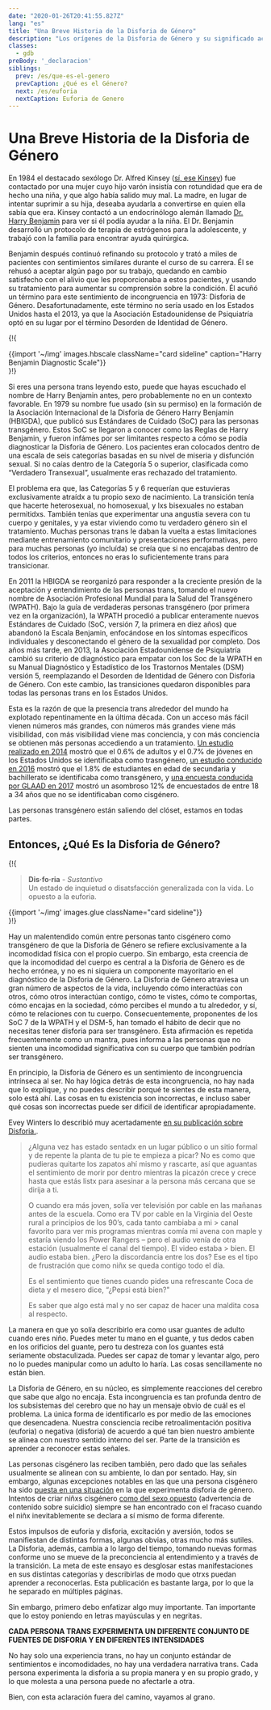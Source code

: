 ```yaml
---
date: "2020-01-26T20:41:55.827Z"
lang: "es"
title: "Una Breve Historia de la Disforia de Género"
description: "Los orígenes de la Disforia de Género y su significado actual."
classes:
  - gdb
preBody: '_declaracion'
siblings:
  prev: /es/que-es-el-genero
  prevCaption: ¿Qué es el Género?
  next: /es/euforia
  nextCaption: Euforia de Genero
---
```


# Una Breve Historia de la Disforia de Género

En 1984 el destacado sexólogo Dr. Alfred Kinsey ([sí, ese Kinsey](https://en.wikipedia.org/wiki/Alfred_Kinsey)) fue contactado por una mujer cuyo hijo varón insistía con rotundidad que era de hecho una niña, y que algo había salido muy mal. La madre, en lugar de intentar suprimir a su hija, deseaba ayudarla a convertirse en quien ella sabía que era. Kinsey contactó a un endocrinólogo alemán llamado [Dr. Harry Benjamin](https://en.wikipedia.org/wiki/Harry_Benjamin) para ver si él podía ayudar a la niña. El Dr. Benjamin desarrolló un protocolo de terapia de estrógenos para la adolescente, y trabajó con la familia para encontrar ayuda quirúrgica.

Benjamin después continuó refinando su protocolo y trató a miles de pacientes con sentimientos similares durante el curso de su carrera. Él se rehusó a aceptar algún pago por su trabajo, quedando en cambio satisfecho con el alivio que les proporcionaba a estos pacientes, y usando su tratamiento para aumentar su comprensión sobre la condición. Él acuñó un término para este sentimiento de incongruencia en 1973: Disforia de Género. Desafortunadamente, este término no sería usado en los Estados Unidos hasta el 2013, ya que la Asociación Estadounidense de Psiquiatría optó en su lugar por el término Desorden de Identidad de Género.

{!{ <div class="gutter">{{import '~/img' images.hbscale className="card sideline" caption="Harry Benjamin Diagnostic Scale"}}</div> }!}

Si eres una persona trans leyendo esto, puede que hayas escuchado el nombre de Harry Benjamin antes, pero probablemente no en un contexto favorable. En 1979 su nombre fue usado (sin su permiso) en la formación de la Asociación Internacional de la Disforia de Género Harry Benjamin (HBIGDA), que publicó sus Estándares de Cuidado (SoC) para las personas transgénero. Estos SoC se llegaron a conocer como las Reglas de Harry Benjamin, y fueron infámes por ser limitantes respecto a cómo se podía diagnosticar la Disforia de Género. Los pacientes eran colocados dentro de una escala de seis categorías basadas en su nivel de miseria y disfunción sexual. Si no caías dentro de la Categoría 5 o superior, clasificada como “Verdadero Transexual”, usualmente eras rechazado del tratamiento.

El problema era que, las Categorías 5 y 6 requerían que estuvieras exclusivamente atraídx a tu propio sexo de nacimiento. La transición tenía que hacerte heterosexual, no homosexual, y lxs bisexuales no estaban permitidxs. También tenías que experimentar una angustia severa con tu cuerpo y genitales, y ya estar viviendo como tu verdadero género sin el tratamiento. Muchas personas trans le daban la vuelta a estas limitaciones mediante entrenamiento comunitario y presentaciones performativas, pero para muchas personas (yo incluída) se creía que si no encajabas dentro de todos los criterios, entonces no eras lo suficientemente trans para transicionar.

En 2011 la HBIGDA se reorganizó para responder a la creciente presión de la aceptación y entendimiento de las personas trans, tomando el nuevo nombre de Asociación Profesional Mundial para la Salud del Transgénero (WPATH). Bajo la guía de verdaderas personas transgénero (por primera vez en la organización), la WPATH procedió a publicar enteramente nuevos Estándares de Cuidado (SoC, versión 7, la primera en diez años) que abandonó la Escala Benjamin, enfocándose en los síntomas específicos individuales y desconectando el género de la sexualidad por completo. Dos años más tarde, en 2013, la Asociación Estadounidense de Psiquiatría cambió su criterio de diagnóstico para empatar con los Soc de la WPATH en su Manual Diagnóstico y Estadístico de los Trastornos Mentales (DSM) versión 5, reemplazando el Desorden de Identidad de Género con Disforia de Género. Con este cambio, las transiciones quedaron disponibles para todas las personas trans en los Estados Unidos.

Esta es la razón de que la presencia trans alrededor del mundo ha explotado repentinamente en la última década. Con un acceso más fácil vienen números más grandes, con números más grandes viene más visibilidad, con más visibilidad viene mas conciencia, y con más conciencia se obtienen más personas accediendo a un tratamiento. [Un estudio realizado en 2014](https://williamsinstitute.law.ucla.edu/wp-content/uploads/TransAgeReport.pdf) mostró que el 0.6% de adultos y el 0.7% de jóvenes en los Estados Unidos se identificaba como trasngénero, [un estudio conducido en 2016](https://www.cdc.gov/mmwr/volumes/68/wr/mm6803a3.htm) mostró que el 1.8% de estudiantes en edad de secundaria y bachillerato se identificaba como transgénero, y [una encuesta conducida por GLAAD en 2017](https://www.glaad.org/files/aa/2017_GLAAD_Accelerating_Acceptance.pdf) mostró un asombroso 12% de encuestados de entre 18 a 34 años que no se identificaban como cisgénero.

Las personas transgénero están saliendo del clóset, estamos en todas partes.

## Entonces, ¿Qué Es la Disforia de Género?

{!{
<div class="gutter">
  <blockquote>
    <strong>Dis·fo·ria</strong> - <em>Sustantivo</em><br>
    Un estado de inquietud o disatsfacción generalizada con la vida. Lo opuesto a la euforia.
  </blockquote>
  {{import '~/img' images.glue className="card sideline"}}
</div>
}!}

Hay un malentendido común entre personas tanto cisgénero como transgénero de que la Disforia de Género se refiere exclusivamente a la incomodidad física con el propio cuerpo. Sin embargo, esta creencia de que la incomodidad del cuerpo es central a la Disforia de Género es de hecho errónea, y no es ni siquiera un componente mayoritario en el diagnóstico de la Disforia de Género. La Disforia de Género atraviesa un gran número de aspectos de la vida, incluyendo cómo interactúas con otros, cómo otros interactúan contigo, cómo te vistes, cómo te comportas, cómo encajas en la sociedad, cómo percibes el mundo a tu alrededor, y sí, cómo te relaciones con tu cuerpo. Consecuentemente, proponentes de los SoC 7 de la WPATH y el DSM-5, han tomado el hábito de decir que no necesitas tener disforia para ser transgénero. Esta afirmación es repetida frecuentemente como un mantra, pues informa a las personas que no sienten una incomodidad significativa con su cuerpo que también podrían ser transgénero.

En principio, la Disforia de Género es un sentimiento de incongruencia intrínseca al ser. No hay lógica detrás de esta incongruencia, no hay nada que lo explique, y no puedes describir porqué te sientes de esta manera, solo está ahí. Las cosas en tu existencia son incorrectas, e incluso saber qué cosas son incorrectas puede ser difícil de identificar apropiadamente.

Evey Winters lo describió muy acertadamente [en su publicación sobre Disforia.](https://eveywinters.com/2019/10/14/on-dysphoria-before-enduring-and-after/).

> ¿Alguna vez has estado sentadx en un lugar público o un sitio formal y de repente la planta de tu pie te empieza a picar? No es como que pudieras quitarte los zapatos ahí mismo y rascarte, así que aguantas el sentimiento de morir por dentro mientras la picazón crece y crece hasta que estás listx para asesinar a la persona más cercana que se dirija a ti.
>
> O cuando era más joven, solía ver televisión por cable en las mañanas antes de la escuela. Como era TV por cable en la Virginia del Oeste rural a principios de los 90’s, cada tanto cambiaba a mi > canal favorito para ver mis programas mientras comía mi avena con maple y estaría viendo los Power Rangers – pero el audio venía de otra estación (usualmente el canal del tiempo). El video estaba > bien. El audio estaba bien. ¿Pero la discordancia entre los dos? Ese es el tipo de frustración que como niñx se queda contigo todo el día.
>
> Es el sentimiento que tienes cuando pides una refrescante Coca de dieta y el mesero dice, “¿Pepsi está bien?"
>
> Es saber que algo está mal y no ser capaz de hacer una maldita cosa al respecto.

La manera en que yo solía describirlo era como usar guantes de adulto cuando eres niño. Puedes meter tu mano en el guante, y tus dedos caben en los orificios del guante, pero tu destreza con los guantes está seriamente obstaculizada. Puedes ser capaz de tomar y levantar algo, pero no lo puedes manipular como un adulto lo haría. Las cosas sencillamente no están bien.

La Disforia de Género, en su núcleo, es simplemente reacciones del cerebro que sabe que algo no encaja. Esta incongruencia es tan profunda dentro de los subsistemas del cerebro que no hay un mensaje obvio de cuál es el problema. La única forma de identificarlo es por medio de las emociones que desencadena. Nuestra consciencia recibe retroalimentación positiva (euforia) o negativa (disforia) de acuerdo a qué tan bien nuestro ambiente se alinea con nuestro sentido interno del ser. Parte de la transición es aprender a reconocer estas señales.

Las personas cisgénero las reciben también, pero dado que las señales usualmente se alinean con su ambiente, lo dan por sentado. Hay, sin embargo, algunas excepciones notables en las que una persona cisgénero ha sido [puesta en una situación](https://www.teenvogue.com/story/maisie-williams-arya-stark-game-of-thrones-affected-her-body-image) en la que experimenta disforia de género. Intentos de criar niñxs cisgénero [como del sexo opuesto](https://www.nytimes.com/2004/05/12/us/david-reimer-38-subject-of-the-john-joan-case.html) (advertencia de contenido sobre suicidio) siempre se han encontrado con el fracaso cuando el niñx inevitablemente se declara a sí mismo de forma diferente.

Estos impulsos de euforia y disforia, excitación y aversión, todos se manifiestan de distintas formas, algunas obvias, otras mucho más sutiles. La Disforia, además, cambia a lo largo del tiempo, tomando nuevas formas conforme uno se mueve de la preconciencia al entendimiento y a través de la transición. La meta de este ensayo es desglosar estas manifestaciones en sus distintas categorías y describirlas de modo que otrxs puedan aprender a reconocerlas. Esta publicación es bastante larga, por lo que la he separado en múltiples páginas.

Sin embargo, primero debo enfatizar algo muy importante. Tan importante que lo estoy poniendo en letras mayúsculas y en negritas.

**CADA PERSONA TRANS EXPERIMENTA UN DIFERENTE CONJUNTO DE FUENTES DE DISFORIA Y EN DIFERENTES INTENSIDADES**

No hay solo una experiencia trans, no hay un conjunto estándar de sentimientos e incomodidades, no hay una verdadera narrativa trans. Cada persona experimenta la disforia a su propia manera y en su propio grado, y lo que molesta a una persona puede no afectarle a otra.

Bien, con esta aclaración fuera del camino, vayamos al grano.
